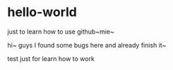 # hello-world
just to learn how to use github~mie~


hi~ guys
 I found some bugs here and already finish it~

test
just for learn how to work 
